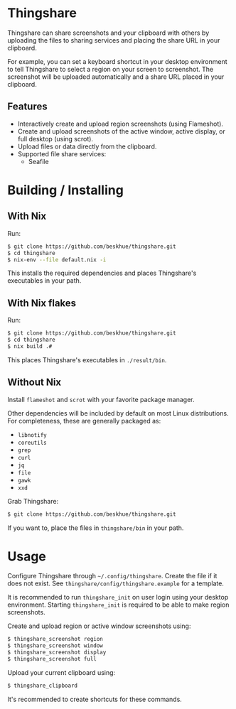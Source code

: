 # Thingshare
Thingshare can share screenshots and your clipboard with others by uploading the
files to sharing services and placing the share URL in your clipboard.

For example, you can set a keyboard shortcut in your desktop environment to tell
Thingshare to select a region on your screen to screenshot. The screenshot will
be uploaded automatically and a share URL placed in your clipboard.

## Features
- Interactively create and upload region screenshots (using Flameshot).
- Create and upload screenshots of the active window, active display, or full desktop (using scrot).
- Upload files or data directly from the clipboard.
- Supported file share services:
    - Seafile

# Building / Installing
## With Nix
Run:

```bash
$ git clone https://github.com/beskhue/thingshare.git
$ cd thingshare
$ nix-env --file default.nix -i
```
This installs the required dependencies and places Thingshare's executables in
your path.

## With Nix flakes
Run:

```bash
$ git clone https://github.com/beskhue/thingshare.git
$ cd thingshare
$ nix build .#
```

This places Thingshare's executables in `./result/bin`.

## Without Nix

Install `flameshot` and `scrot` with your favorite package manager.

Other dependencies will be included by default on most Linux distributions.
For completeness, these are generally packaged as:

- `libnotify`
- `coreutils`
- `grep`
- `curl`
- `jq`
- `file`
- `gawk`
- `xxd`

Grab Thingshare:

```bash
$ git clone https://github.com/beskhue/thingshare.git
```

If you want to, place the files in `thingshare/bin` in your path.

# Usage
Configure Thingshare through `~/.config/thingshare`.
Create the file if it does not exist.
See `thingshare/config/thingshare.example` for a template.

It is recommended to run `thingshare_init` on user login using your desktop
environment.
Starting `thingshare_init` is required to be able to make region screenshots.

Create and upload region or active window screenshots using:

```bash
$ thingshare_screenshot region
$ thingshare_screenshot window
$ thingshare_screenshot display
$ thingshare_screenshot full
```

Upload your current clipboard using:

```bash
$ thingshare_clipboard
```

It's recommended to create shortcuts for these commands.
